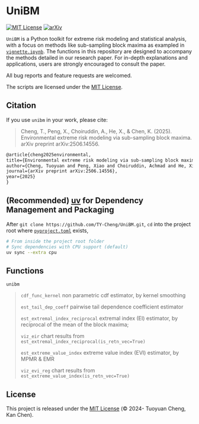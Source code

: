 # UniBM

[![MIT License](https://img.shields.io/badge/License-MIT-blue.svg)](./LICENSE)
[![arXiv](https://img.shields.io/badge/arXiv-2506.14556-b31b1b.svg)](https://arxiv.org/abs/2506.14556)

`UniBM` is a Python toolkit for extreme risk modeling and statistical analysis, with a focus on methods like sub-sampling block maxima as exampled in [`vignette.ipynb`](./vignette.ipynb).
The functions in this repository are designed to accompany the methods detailed in our research paper. For in-depth explanations and applications, users are strongly encouraged to consult the paper.

All bug reports and feature requests are welcomed.

The scripts are licensed under the [MIT License](./LICENSE).

## Citation

If you use `unibm` in your work, please cite:

> Cheng, T., Peng, X., Choiruddin, A., He, X., & Chen, K. (2025). Environmental extreme risk modeling via sub-sampling block maxima. arXiv preprint arXiv:2506.14556.

```latex
@article{cheng2025environmental,
title={Environmental extreme risk modeling via sub-sampling block maxima},
author={Cheng, Tuoyuan and Peng, Xiao and Choiruddin, Achmad and He, Xiaogang and Chen, Kan},
journal={arXiv preprint arXiv:2506.14556},
year={2025}
}
```

## (Recommended) [uv](https://docs.astral.sh/uv/getting-started/) for Dependency Management and Packaging

After `git clone https://github.com/TY-Cheng/UniBM.git`, `cd` into the project root where [`pyproject.toml`](./pyproject.toml) exists,

```bash
# From inside the project root folder
# Sync dependencies with CPU support (default)
uv sync --extra cpu
```

## Functions

`unibm`

> `cdf_func_kernel` non parametric cdf estimator, by kernel smoothing
>
> `est_tail_dep_coeff` pairwise tail dependence coefficient estimator
>
> `est_extremal_index_reciprocal` extremal index (EI) estimator, by reciprocal of the mean of the block maxima;
>
> `viz_eir` chart results from `est_extremal_index_reciprocal(is_retn_vec=True)`
>
> `est_extreme_value_index` extreme value index (EVI) estimator, by MPMR & EMR
>
> `viz_evi_reg` chart results from `est_extreme_value_index(is_retn_vec=True)`

## License

This project is released under the [MIT License](./LICENSE) (© 2024- Tuoyuan Cheng, Kan Chen).
